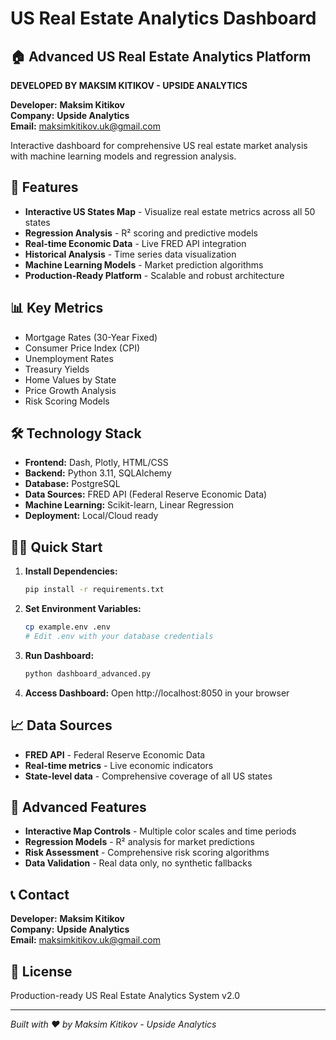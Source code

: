 # US Real Estate Analytics Dashboard

## 🏠 Advanced US Real Estate Analytics Platform

**DEVELOPED BY MAKSIM KITIKOV - UPSIDE ANALYTICS**

**Developer:** **Maksim Kitikov**  
**Company:** **Upside Analytics**  
**Email:** maksimkitikov.uk@gmail.com

Interactive dashboard for comprehensive US real estate market analysis with machine learning models and regression analysis.

## 🚀 Features

- **Interactive US States Map** - Visualize real estate metrics across all 50 states
- **Regression Analysis** - R² scoring and predictive models
- **Real-time Economic Data** - Live FRED API integration
- **Historical Analysis** - Time series data visualization
- **Machine Learning Models** - Market prediction algorithms
- **Production-Ready Platform** - Scalable and robust architecture

## 📊 Key Metrics

- Mortgage Rates (30-Year Fixed)
- Consumer Price Index (CPI)
- Unemployment Rates
- Treasury Yields
- Home Values by State
- Price Growth Analysis
- Risk Scoring Models

## 🛠️ Technology Stack

- **Frontend:** Dash, Plotly, HTML/CSS
- **Backend:** Python 3.11, SQLAlchemy
- **Database:** PostgreSQL
- **Data Sources:** FRED API (Federal Reserve Economic Data)
- **Machine Learning:** Scikit-learn, Linear Regression
- **Deployment:** Local/Cloud ready

## 🏃‍♂️ Quick Start

1. **Install Dependencies:**
   ```bash
   pip install -r requirements.txt
   ```

2. **Set Environment Variables:**
   ```bash
   cp example.env .env
   # Edit .env with your database credentials
   ```

3. **Run Dashboard:**
   ```bash
   python dashboard_advanced.py
   ```

4. **Access Dashboard:**
   Open http://localhost:8050 in your browser

## 📈 Data Sources

- **FRED API** - Federal Reserve Economic Data
- **Real-time metrics** - Live economic indicators
- **State-level data** - Comprehensive coverage of all US states

## 🔧 Advanced Features

- **Interactive Map Controls** - Multiple color scales and time periods
- **Regression Models** - R² analysis for market predictions
- **Risk Assessment** - Comprehensive risk scoring algorithms
- **Data Validation** - Real data only, no synthetic fallbacks

## 📞 Contact

**Developer:** **Maksim Kitikov**  
**Company:** **Upside Analytics**  
**Email:** maksimkitikov.uk@gmail.com  

## 📄 License

Production-ready US Real Estate Analytics System v2.0

---

*Built with ❤️ by Maksim Kitikov - Upside Analytics*
